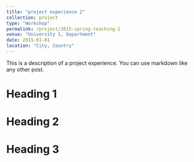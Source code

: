 ```yaml
---
title: "project experience 2"
collection: project
type: "Workshop"
permalink: /project/2015-spring-teaching-1
venue: "University 1, Department"
date: 2015-01-01
location: "City, Country"
---
```


This is a description of a project experience. You can use markdown like any other post.

Heading 1
======

Heading 2
======

Heading 3
======
